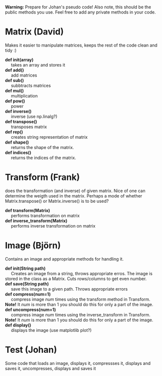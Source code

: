 **Warning:** Prepare for Johan's pseudo code! Also note, this should be the public methods you use. 
Feel free to add any private methods in your code. 

# Matrix (David)
Makes it easier to manipulate matrices, keeps the rest of the code clean and tidy :)

**def init(array)** 
<br>&nbsp;&nbsp;&nbsp;&nbsp;
takes an array and stores it
<br>
**def add()**
<br>&nbsp;&nbsp;&nbsp;&nbsp;
add matrices
<br>
**def sub()**
<br>&nbsp;&nbsp;&nbsp;&nbsp;
subbtracts matrices
<br>
**def mul()**
<br>&nbsp;&nbsp;&nbsp;&nbsp;
multiplication
<br>
**def pow()**
<br>&nbsp;&nbsp;&nbsp;&nbsp;
power
<br>
**def inverse()**
<br>&nbsp;&nbsp;&nbsp;&nbsp;
inverse (use np.linalg?)
<br>
**def transpose()**
<br>&nbsp;&nbsp;&nbsp;&nbsp;
transposes matrix
<br>
**def rep()**
<br>&nbsp;&nbsp;&nbsp;&nbsp;
creates string representation of matrix
<br>
**def shape()**
<br>&nbsp;&nbsp;&nbsp;&nbsp;
returns the shape of the matrix.
<br>
**def indices()**
<br>&nbsp;&nbsp;&nbsp;&nbsp;
returns the indices of the matrix.

# Transform (Frank)
does the transformation (and inverse) of given matrix. Nice of one can determine the weigth used in the matrix. 
Perhaps a mode of whether Matrix.transpose() or Matrix.inverse() is to be used?

**def transform(Matrix)** 
<br>&nbsp;&nbsp;&nbsp;&nbsp;
performs transformation on matrix
<br>
**def inverse_transform(Matrix)** 
<br>&nbsp;&nbsp;&nbsp;&nbsp;
performs inverse transformation on matrix

# Image (Björn)
Contains an image and appropriate methods for handling it.

**def init(String path)** 
<br>&nbsp;&nbsp;&nbsp;&nbsp;
Creates an image from a string, throws appropriate erros. The image is stored in the class as a Matrix. Cuts rows/columns to get even number.
<br>
**def save(String path)**
<br>&nbsp;&nbsp;&nbsp;&nbsp;
save this image to a given path. Throws appropriate errors
<br>
**def compress(num=1)**
<br>&nbsp;&nbsp;&nbsp;&nbsp;
compress image *num* times using the transform method in Transform. **Note!** It *num* is more than 1 you should do this for only a part of the image.
<br>
**def uncompress(num=1)**
<br>&nbsp;&nbsp;&nbsp;&nbsp;
compress image *num* times using the inverse_transform in Transform. **Note!** It *num* is more than 1 you should do this for only a part of the image.
<br>
**def display()**
<br>&nbsp;&nbsp;&nbsp;&nbsp;
displays the image (use matplotlib plot?)

# Test (Johan)
Some code that loads an image, displays it, compressses it, displays and saves it, uncompresses, displays and saves it
